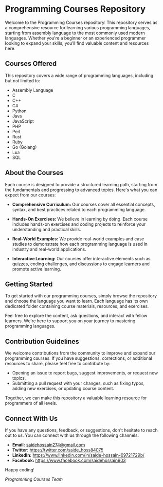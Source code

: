 # Programming Courses Repository

Welcome to the Programming Courses repository! This repository serves as a comprehensive resource for learning various programming languages, starting from assembly language to the most commonly used modern languages. Whether you're a beginner or an experienced programmer looking to expand your skills, you'll find valuable content and resources here.

## Courses Offered

This repository covers a wide range of programming languages, including but not limited to:

- Assembly Language
- C
- C++
- C#
- Python
- Java
- JavaScript
- PHP
- Perl
- Rust
- Ruby
- Go (Golang)
- Lua
- SQL

## About the Courses

Each course is designed to provide a structured learning path, starting from the fundamentals and progressing to advanced topics. Here's what you can expect from our courses:

- **Comprehensive Curriculum:** Our courses cover all essential concepts, syntax, and best practices related to each programming language.
  
- **Hands-On Exercises:** We believe in learning by doing. Each course includes hands-on exercises and coding projects to reinforce your understanding and practical skills.

- **Real-World Examples:** We provide real-world examples and case studies to demonstrate how each programming language is used in industry and real-world applications.

- **Interactive Learning:** Our courses offer interactive elements such as quizzes, coding challenges, and discussions to engage learners and promote active learning.

## Getting Started

To get started with our programming courses, simply browse the repository and choose the language you want to learn. Each language has its own dedicated folder containing course materials, resources, and exercises.

Feel free to explore the content, ask questions, and interact with fellow learners. We're here to support you on your journey to mastering programming languages.

## Contribution Guidelines

We welcome contributions from the community to improve and expand our programming courses. If you have suggestions, corrections, or additional resources to share, please feel free to contribute by:

- Opening an issue to report bugs, suggest improvements, or request new topics.
- Submitting a pull request with your changes, such as fixing typos, adding new exercises, or updating course content.

Together, we can make this repository a valuable learning resource for programmers of all levels.

## Connect With Us

If you have any questions, feedback, or suggestions, don't hesitate to reach out to us. You can connect with us through the following channels:

- **Email:** saidehossain274@gmail.com
- **Twitter:** https://twitter.com/saide_hoss84075
- **LinkedIn:** https://www.linkedin.com/in/saide-hossain-69721729b/
- **Facebook:** https://www.facebook.com/saidehossain903

Happy coding!

*Programming Courses Team*

